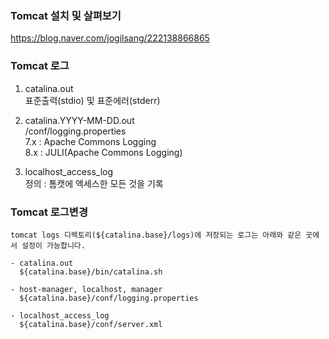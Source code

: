 
### Tomcat 설치 및 살펴보기
https://blog.naver.com/jogilsang/222138866865

### Tomcat 로그
1. catalina.out   
표준출력(stdio) 및 표준에러(stderr)   

2. catalina.YYYY-MM-DD.out   
/conf/logging.properties   
7.x : Apache Commons Logging   
8.x : JULI(Apache Commons Logging)   

3. localhost_access_log   
정의 : 톰캣에 액세스한 모든 것을 기록   

### Tomcat 로그변경
```
tomcat logs 디렉토리(${catalina.base}/logs)에 저장되는 로그는 아래와 같은 곳에서 설정이 가능합니다.

- catalina.out 
  ${catalina.base}/bin/catalina.sh

- host-manager, localhost, manager
  ${catalina.base}/conf/logging.properties

- localhost_access_log
  ${catalina.base}/conf/server.xml
```
